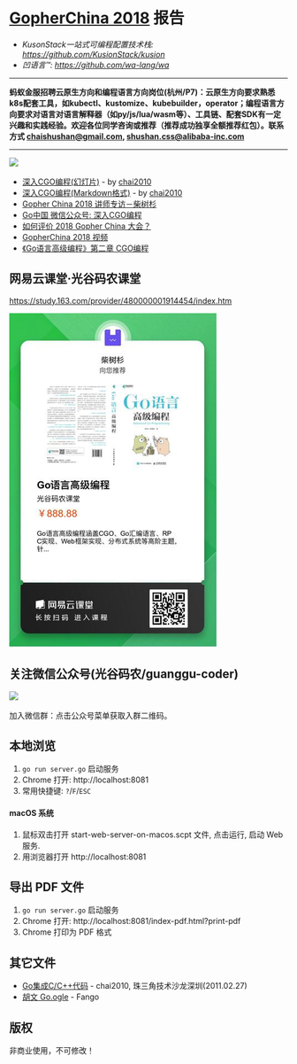 # [GopherChina 2018](http://2018.gopherchina.org/) 报告

- *KusonStack一站式可编程配置技术栈: https://github.com/KusionStack/kusion*
- *凹语言™: https://github.com/wa-lang/wa*

----

**蚂蚁金服招聘云原生方向和编程语言方向岗位(杭州/P7)：云原生方向要求熟悉k8s配套工具，如kubectl、kustomize、kubebuilder，operator；编程语言方向要求对语言对语言解释器（如py/js/lua/wasm等）、工具链、配套SDK有一定兴趣和实践经验。欢迎各位同学咨询或推荐（推荐成功独享全额推荐红包）。联系方式 chaishushan@gmail.com, shushan.css@alibaba-inc.com**

----

[![](screenshot.png)](https://chai2010.github.io/gopherchina2018-cgo-talk/)

- [深入CGO编程(幻灯片)](https://chai2010.github.io/gopherchina2018-cgo-talk/) - by [chai2010](https://github.com/chai2010)
- [深入CGO编程(Markdown格式)](https://github.com/chai2010/gopherchina2018-cgo-talk/blob/master/index.md) - by [chai2010](https://github.com/chai2010)
- [Gopher China 2018 讲师专访－柴树杉](https://mp.weixin.qq.com/s/-_e5Zt4x0yYvgV4_fkxAGw)
- [Go中国 微信公众号: 深入CGO编程](https://mp.weixin.qq.com/s/Pv1bRtWA6idmootKw7EO-Q)
- [如何评价 2018 Gopher China 大会？](https://www.zhihu.com/question/272274153)
- [GopherChina 2018 视频](http://www.itdks.com/dakashuo/playback/2046)
- [《Go语言高级编程》第二章 CGO编程](https://github.com/chai2010/advanced-go-programming-book)


## 网易云课堂·光谷码农课堂

https://study.163.com/provider/480000001914454/index.htm

![](https://raw.githubusercontent.com/chai2010/advanced-go-programming-book/master/163study-go-master.jpg)

## 关注微信公众号(光谷码农/guanggu-coder)

![](https://chai2010.cn/advanced-go-programming-book/weixin-guanggu-coder-logo.png)

加入微信群：点击公众号菜单获取入群二维码。

## 本地浏览

1. `go run server.go` 启动服务
1. Chrome 打开: http://localhost:8081
1. 常用快捷键: `?`/`F`/`ESC`

#### macOS 系统

1. 鼠标双击打开 start-web-server-on-macos.scpt 文件, 点击运行, 启动 Web 服务.
1. 用浏览器打开  http://localhost:8081


## 导出 PDF 文件

1. `go run server.go` 启动服务
1. Chrome 打开: http://localhost:8081/index-pdf.html?print-pdf
1. Chrome 打印为 PDF 格式


## 其它文件

- [Go集成C/C++代码](chai2010-cgo-talk-sz-20110207.pdf) - chai2010, 珠三角技术沙龙深圳(2011.02.27)
- [胡文 Go.ogle](go.ogle.pdf) - Fango

## 版权

非商业使用，不可修改！

